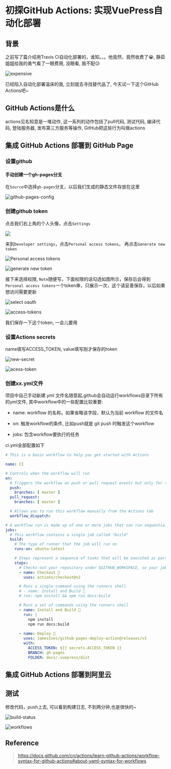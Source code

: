 # 初探GitHub Actions: 实现VuePress自动化部署

## 背景

之前写了篇介绍用Travis CI自动化部署的，谁知。。。他竟然、竟然收费了😭, 静茹姐姐给我的勇气看了一眼费用, 没眼看, 我不配😥

![expensive](https://fxpby.oss-cn-beijing.aliyuncs.com/blogImg/front-end-enginerring/expensive.png)

已经陷入自动化部署温床的我, 立刻就去寻找替代品了, 今天试一下这个GitHub Actions吧~

## GitHub Actions是什么

actions见名知意是一堆动作, 这一系列的动作包括了pull代码, 测试代码, 编译代码, 登陆服务器, 发布第三方服务等操作, GitHub把这些行为叫做actions

## 集成 GitHub Actions 部署到 GitHub Page

### 设置github

#### 手动创建一个gh-pages分支

在`Source`中选择`gh-pages`分支，以后我们生成的静态文件存放在这里

![github-pages-config](https://fxpby.oss-cn-beijing.aliyuncs.com/blogImg/front-end-enginerring/github-page.png)

### 创建github token

点击我们右上角的个人头像，点击`Settings`

![](https://fxpby.oss-cn-beijing.aliyuncs.com/blogImg/front-end-enginerring/github-setting.png)

来到`Developer settings`，点击`Personal access tokens`， 再点击`Generate new token`

![Personal access tokens](https://fxpby.oss-cn-beijing.aliyuncs.com/blogImg/front-end-enginerring/setting-personal-access-tokens.png)

![generate new token](https://fxpby.oss-cn-beijing.aliyuncs.com/blogImg/front-end-enginerring/generate-new-token.png)

接下来选择权限, `Note`随便写，下面权限的话勾选如图所示，保存后会得到`Personal access tokens`一个token串，只展示一次，这个请妥善保存，以后如果想访问需要更新

![select oauth](https://fxpby.oss-cn-beijing.aliyuncs.com/blogImg/front-end-enginerring/select-access.png)

![access-tokens](https://fxpby.oss-cn-beijing.aliyuncs.com/blogImg/front-end-enginerring/access-tokens.png)

我们保存一下这个token, 一会儿要用

### 设置Actions secrets

name填写ACCESS_TOKEN, value填写刚才保存的token

![new-secret](https://fxpby.oss-cn-beijing.aliyuncs.com/blogImg/front-end-enginerring/new-secret.png)

![acess-token](https://fxpby.oss-cn-beijing.aliyuncs.com/blogImg/front-end-enginerring/assce-token.png)

### 创建xx.yml文件

项目中自己手动新建.yml 文件名随意起,github会自动运行workflows目录下所有的yml文件, 其中workflow中的一些配置比较重要:

- name: workflow 的名称。如果省略该字段，默认为当前 workflow 的文件名

- on: 触发workflow的条件, 比如push就是 git push 时触发这个workflow

- jobs: 包含workflow要执行的任务

ci.yml全部配置如下

```yml
# This is a basic workflow to help you get started with Actions

name: CI

# Controls when the workflow will run
on:
  # Triggers the workflow on push or pull request events but only for the master branch
  push:
    branches: [ master ]
  pull_request:
    branches: [ master ]

  # Allows you to run this workflow manually from the Actions tab
  workflow_dispatch:

# A workflow run is made up of one or more jobs that can run sequentially or in parallel
jobs:
  # This workflow contains a single job called "build"
  build:
    # The type of runner that the job will run on
    runs-on: ubuntu-latest

    # Steps represent a sequence of tasks that will be executed as part of the job
    steps:
      # Checks-out your repository under $GITHUB_WORKSPACE, so your job can access it
      - name: Checkout 🐤
        uses: actions/checkout@v2

      # Runs a single command using the runners shell
      # - name: Install and Build 🎄
      # run: npm install && npm run docs:build

      # Runs a set of commands using the runners shell
      - name: Install and Build 🎄
        run: |
          npm install
          npm run docs:build
          
      - name: Deploy 🚀
        uses: JamesIves/github-pages-deploy-action@releases/v3
        with:
          ACCESS_TOKEN: ${{ secrets.ACCESS_TOKEN }}
          BRANCH: gh-pages
          FOLDER: docs/.vuepress/dist

```

## 集成 GitHub Actions 部署到阿里云

## 测试

修改代码，push上去, 可以看到构建日志, 不到两分钟,也是很快的~

![build-status](https://fxpby.oss-cn-beijing.aliyuncs.com/blogImg/front-end-enginerring/build-status.png)

![workflows](https://fxpby.oss-cn-beijing.aliyuncs.com/blogImg/front-end-enginerring/workflows.png)

## Reference

> <https://docs.github.com/cn/actions/learn-github-actions/workflow-syntax-for-github-actions#about-yaml-syntax-for-workflows>